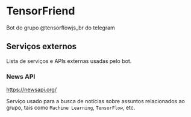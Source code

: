 # TensorFriend
Bot do grupo @tensorflowjs_br do telegram

## Serviços externos

Lista de serviços e APIs externas usadas pelo bot.

### News API

https://newsapi.org/

Serviço usado para a busca de notícias sobre assuntos relacionados ao grupo, tais como `Machine Learning`, `TensorFlow`, etc. 
